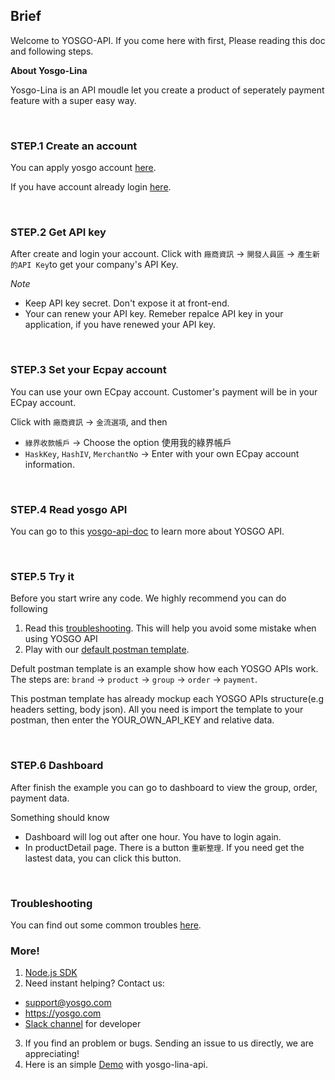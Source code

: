 ## Brief

Welcome to YOSGO-API. If you come here with first, Please reading this doc and following steps.

**About Yosgo-Lina**

Yosgo-Lina is an API moudle let you create a product of seperately payment feature with a super easy way.

</br>

### STEP.1 Create an account

You can apply yosgo account [here](https://dashboard.yosgo.com/signup).

If you have account already login [here](https://dashboard.yosgo.com/login).

</br>

### STEP.2 Get API key

After create and login your account. Click with `廠商資訊` -> `開發人員區` -> `產生新的API Key`to get your company's API Key.

*Note*
* Keep API key secret. Don't expose it at front-end.
* Your can renew your API key. Remeber repalce API key in your application, if you have renewed your API key.

</br>

### STEP.3 Set your Ecpay account

You can use your own ECpay account. Customer's payment will be in your ECpay account.

Click with `廠商資訊` -> `金流選項`, and then 
* `綠界收款帳戶` -> Choose the option 使用我的綠界帳戶
* `HaskKey`, `HashIV`, `MerchantNo` -> Enter with your own ECpay account information.

</br>

### STEP.4 Read yosgo API

You can go to this [yosgo-api-doc](https://github.com/yosgo-open-source/bonyo-yosgo/blob/master/API.md) to learn more about YOSGO API.

</br>

### STEP.5 Try it

Before you start wrire any code. We highly recommend you can do following
1. Read this [troubleshooting](https://github.com/yosgo-open-source/yosgo-lina-doc/blob/master/Troubleshooting.md). This will help you avoid some mistake when using YOSGO API
2. Play with our [default postman template](https://github.com/yosgo-open-source/yosgo-lina-doc/blob/master/yosgo-lina-default.postman_collection.json).

Defult postman template is an example show how each YOSGO APIs work. The steps are: `brand` -> `product` -> `group` -> `order` -> `payment`. 

This postman template has already mockup each YOSGO APIs structure(e.g headers setting, body json). All you need is import the template to your postman, then enter the YOUR_OWN_API_KEY and relative data.

</br>

### STEP.6 Dashboard

After finish the example you can go to dashboard to view the group, order, payment data.

 Something should know
 
* Dashboard will log out after one hour. You have to login again.
* In productDetail page. There is a button `重新整理`. If you need get the lastest data, you can click this button.

<br />

### Troubleshooting

You can find out some common troubles [here](https://github.com/yosgo-open-source/yosgo-lina-doc/blob/master/Troubleshooting.md).

### More!

1. [Node.js SDK](https://www.npmjs.com/package/yosgo-lina)
2. Need instant helping? Contact us: 
  * support@yosgo.com 
  * https://yosgo.com 
  * [Slack channel](https://join.slack.com/t/yosgo-open-source/shared_invite/enQtMjg1MjYyNDEyNTk2LTJjNzViN2IwZTJhNDZhZDE0Y2ZhNDBiOTYzODk2MWU4NWExMjhhM2FhOWJjZmVkODIwODVmMzc2MDFjYWNjN2M) for developer
3. If you find an problem or bugs. Sending an issue to us directly, we are appreciating!
4. Here is an simple [Demo](https://yosgo-bus.herokuapp.com/) with yosgo-lina-api. 

